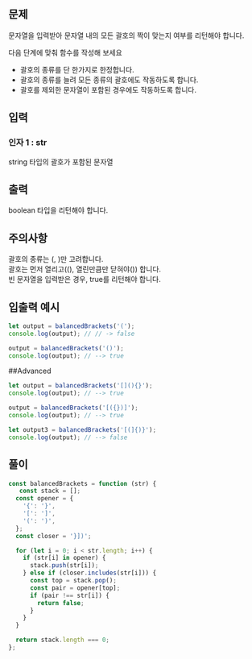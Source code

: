 
## 문제

문자열을 입력받아 문자열 내의 모든 괄호의 짝이 맞는지 여부를 리턴해야 합니다.

다음 단계에 맞춰 함수를 작성해 보세요
- 괄호의 종류를 단 한가지로 한정합니다.
- 괄호의 종류를 늘려 모든 종류의 괄호에도 작동하도록 합니다.
- 괄호를 제외한 문자열이 포함된 경우에도 작동하도록 합니다.

## 입력

### 인자 1 : str

string 타입의 괄호가 포함된 문자열

## 출력

boolean 타입을 리턴해야 합니다.

## 주의사항

괄호의 종류는 (, )만 고려합니다.  
괄호는 먼저 열리고((), 열린만큼만 닫혀야()) 합니다.  
빈 문자열을 입력받은 경우, true를 리턴해야 합니다.

## 입출력 예시

```javascript
let output = balancedBrackets('(');
console.log(output); // // -> false

output = balancedBrackets('()');
console.log(output); // --> true
```
##Advanced
```javascript
let output = balancedBrackets('[](){}');
console.log(output); // --> true

output = balancedBrackets('[({})]');
console.log(output); // --> true

let output3 = balancedBrackets('[(]{)}');
console.log(output); // --> false
```

## 풀이
```javascript
const balancedBrackets = function (str) {
   const stack = [];
  const opener = {
    '{': '}',
    '[': ']',
    '(': ')',
  };
  const closer = '}])';

  for (let i = 0; i < str.length; i++) {
    if (str[i] in opener) {
      stack.push(str[i]);
    } else if (closer.includes(str[i])) {
      const top = stack.pop();
      const pair = opener[top];
      if (pair !== str[i]) {
        return false;
      }
    }
  }

  return stack.length === 0;
};
```
